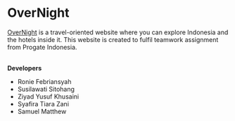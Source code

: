 # OverNight

[OverNight](https://www.samuelmtthw.github.io/overnight) is a travel-oriented website where you can explore Indonesia and the hotels inside it.
This website is created to fulfil teamwork assignment from Progate Indonesia.

\
**Developers**

-   Ronie Febriansyah
-   Susilawati Sitohang
-   Ziyad Yusuf Khusaini
-   Syafira Tiara Zani
-   Samuel Matthew
